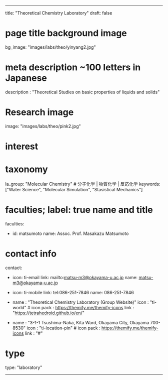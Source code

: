 ---

title: "Theoretical Chemistry Laboratory"
draft: false

# page title background image

bg_image: "images/labs/theo/yinyang2.jpg"

# meta description ~100 letters in Japanese

description : "Theoretical Studies on basic properties of liquids and solids"

# Research image

image: "images/labs/theo/pink2.jpg"

# interest

# taxonomy

la_group: "Molecular Chemistry" # 分子化学 | 物質化学 | 反応化学
keywords: ["Water Science", "Molecular Simulation", "Stasistical Mechanics"]

# faculties; label: true name and title

faculties:

- id: matsumoto
  name: Assoc. Prof. Masakazu Matsumoto

# contact info

contact:

- icon: ti-email
  link: mailto:matsu-m3@okayama-u.ac.jp
  name: matsu-m3@okayama-u.ac.jp

- icon: ti-mobile
  link: tel:086-251-7846
  name: 086-251-7846

- name : "Theoretical Chemistry Laboratory (Group Website)"
  icon : "ti-world" # icon pack : https://themify.me/themify-icons
  link : "https://tetrahedroid.github.io/en/"

- name : "3-1-1 Tsushima-Naka, Kita Ward, Okayama City, Okayama 700-8530"
  icon : "ti-location-pin" # icon pack : https://themify.me/themify-icons
  link : "#"

# type

type: "laboratory"

---
